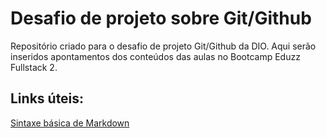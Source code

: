 # Desafio de projeto sobre Git/Github
Repositório criado para o desafio de projeto Git/Github da DIO. 
Aqui serão inseridos apontamentos dos conteúdos das aulas no Bootcamp Eduzz Fullstack 2.

## Links úteis:
[Sintaxe básica de Markdown](https://www.markdownguide.org/basic-syntax/)
